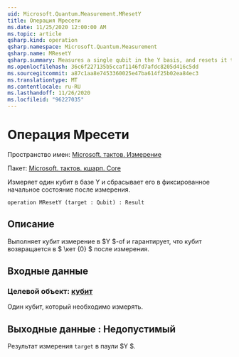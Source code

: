 ```yaml
---
uid: Microsoft.Quantum.Measurement.MResetY
title: Операция Мресети
ms.date: 11/25/2020 12:00:00 AM
ms.topic: article
qsharp.kind: operation
qsharp.namespace: Microsoft.Quantum.Measurement
qsharp.name: MResetY
qsharp.summary: Measures a single qubit in the Y basis, and resets it to a fixed initial state following the measurement.
ms.openlocfilehash: 36c6f227135b5ccaf1146fd7afdc8205d416c5dd
ms.sourcegitcommit: a87c1aa8e7453360025e47ba614f25b02ea84ec3
ms.translationtype: MT
ms.contentlocale: ru-RU
ms.lasthandoff: 11/26/2020
ms.locfileid: "96227035"
---
```

# <a name="mresety-operation"></a>Операция Мресети

Пространство имен: [Microsoft. тактов. Измерение](xref:Microsoft.Quantum.Measurement)

Пакет: [Microsoft. тактов. кшарп. Core](https://nuget.org/packages/Microsoft.Quantum.QSharp.Core)


Измеряет один кубит в базе Y и сбрасывает его в фиксированное начальное состояние после измерения.

```qsharp
operation MResetY (target : Qubit) : Result
```


## <a name="description"></a>Описание

Выполняет кубит измерение в $Y $-of и гарантирует, что кубит возвращается в $ \кет {0} $ после измерения.

## <a name="input"></a>Входные данные

### <a name="target--qubit"></a>Целевой объект: [кубит](xref:microsoft.quantum.lang-ref.qubit)

Один кубит, который необходимо измерять.



## <a name="output--__invalidresult__"></a>Выходные данные __: <Result> Недопустимый__

Результат измерения `target` в паули $Y $.